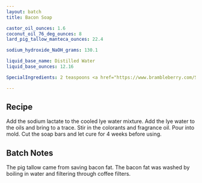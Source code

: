 ```yaml
---
layout: batch
title: Bacon Soap

castor_oil_ounces: 1.6
coconut_oil_76_deg_ounces: 8
lard_pig_tallow_manteca_ounces: 22.4

sodium_hydroxide_NaOH_grams: 130.1

liquid_base_name: Distilled Water
liquid_base_ounces: 12.16

SpecialIngredients: 2 teaspoons <a href="https://www.brambleberry.com/Sodium-Lactate-P5127.aspx">sodium lactate</a>, 1 teaspoon <a href="https://www.brambleberry.com/shop-by-product/ingredients/colorants/pigments/burgundy-pigment/V000600.html">burgundy pigment</a>, 1 tablespoon <a href="http://amzn.to/1P0vxbg">Moroccan red clay powder</a>, .8 oz. <a href="https://www.brambleberry.com/santas-spruce-fragrance-oil-p3867.aspx">Santa's spruce fragrance oil</a>, .2 oz. <a href="http://amzn.to/1W1QJF9">dark patchouli essential oil</a>.

---
```


## Recipe
Add the sodium lactate to the cooled lye water mixture. Add the lye water to the oils and bring to a trace. Stir in the colorants and fragrance oil. Pour into mold. Cut the soap bars and let cure for 4 weeks before using.

## Batch Notes
The pig tallow came from saving bacon fat. The bacon fat was washed by boiling in water and filtering through coffee filters.
